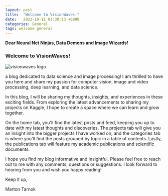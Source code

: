 ```yaml
---
layout: post
title:  "Welcome to VisionWaves!"
date:   2022-10-11 01:30:13 +0800
categories: General
tags: welcome general
---
```

**Dear Neural Net Ninjas, Data Demons and Image Wizards!**

### Welcome to VisionWaves!

![visionwaves logo]({{site.baseurl}}/assets/res/logo.png) 

a blog dedicated to data science and image processing! I am thrilled to have you here and share my passion for computer vision, image and video processing, deep learning, and data science.

In this blog, I will be sharing my thoughts, insights, and experiences in these exciting fields. From exploring the latest advancements to sharing my projects on Kaggle, I hope to create a space where we can learn and grow together.

On the home tab, you'll find the latest posts and feed, keeping you up to date with my latest thoughts and discoveries. The projects tab will give you an insight into the bigger projects I have worked on, and the categories tab is where you'll find the posts grouped by topic in a table of contents. Lastly, the publications tab will feature my academic publications and scientific documents.

I hope you find my blog informative and insightful. Please feel free to reach out to me with any comments, questions or suggestions. I look forward to hearing from you and wish you happy reading!

Keep it up,

Marton Tarnok